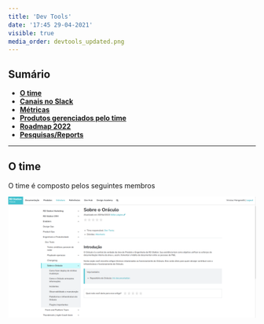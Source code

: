 ```yaml
---
title: 'Dev Tools'
date: '17:45 29-04-2021'
visible: true
media_order: devtools_updated.png
---
```


## Sumário

*   [**O time**](https://oraculo.rdstation.com.br/estrutura/times/enablers/dev-tools#o-time)
*   [**Canais no Slack**](https://oraculo.rdstation.com.br/estrutura/times/enablers/dev-tools#canais-no-slack)
*   [**Métricas**](https://oraculo.rdstation.com.br/estrutura/times/enablers/dev-tools#metricas)
*   [**Produtos gerenciados pelo time**](https://oraculo.rdstation.com.br/estrutura/times/enablers/dev-tools#produtos-gerenciados-pelo)
*   [**Roadmap 2022**](https://oraculo.rdstation.com.br/estrutura/times/enablers/dev-tools#roadmap-2022)
*   [**Pesquisas/Reports**](https://oraculo.rdstation.com.br/estrutura/times/enablers/dev-tools#pesquisas-reports)

---

## O time

O time é composto pelos seguintes membros

![](navbar4.png)
